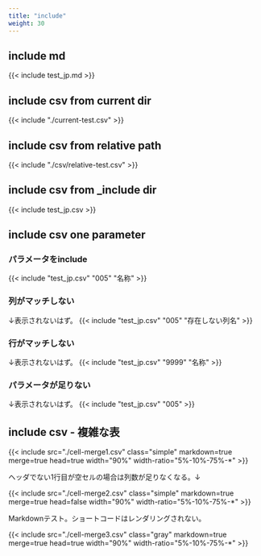 ```yaml
---
title: "include"
weight: 30
---
```


## include md

{{< include test_jp.md >}}

## include csv from current dir

{{< include "./current-test.csv" >}}

## include csv from relative path

{{< include "./csv/relative-test.csv" >}}

## include csv from _include dir

{{< include test_jp.csv >}}

## include csv one parameter

### パラメータをinclude

{{< include "test_jp.csv" "005" "名称" >}}

### 列がマッチしない

↓表示されないはず。
{{< include "test_jp.csv" "005" "存在しない列名" >}}

### 行がマッチしない

↓表示されないはず。
{{< include "test_jp.csv" "9999" "名称" >}}

### パラメータが足りない

↓表示されないはず。
{{< include "test_jp.csv" "005" >}}

## include csv - 複雑な表

{{< include
      src="./cell-merge1.csv"
      class="simple"
      markdown=true
      merge=true
      head=true
      width="90%"
      width-ratio="5%-10%-75%-*" >}}

ヘッダでない1行目が空セルの場合は列数が足りなくなる。↓

{{< include
      src="./cell-merge2.csv"
      class="simple"
      markdown=true
      merge=true
      head=false
      width="90%"
      width-ratio="5%-10%-75%-*" >}}

Markdownテスト。ショートコードはレンダリングされない。

{{< include
      src="./cell-merge3.csv"
      class="gray"
      markdown=true
      merge=true
      head=true
      width="90%"
      width-ratio="5%-10%-75%-*" >}}